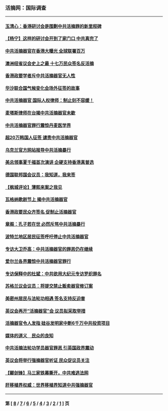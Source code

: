 ### 活摘网：国际调查
---
#### [玉清心：香港研讨会是围剿中共活摘罪的新里程碑](../../pages/nf5947/n4024154.md) 
#### [【杨宁】这样的研讨会开到了家门口 中共真完了](../../pages/nf5947/n4023573.md) 
#### [中共活摘器官在香港大曝光 全球联署百万](../../pages/nf5947/n4023494.md) 
#### [澳洲纽省议会史上之最 十七万民众签名反活摘](../../pages/nf5947/n4023419.md) 
#### [香港政要学者斥中共活摘器官无人性](../../pages/nf5947/n4021826.md) 
#### [华沙联合国气候变化会场外征签的故事](../../pages/nf5947/n4020917.md) 
#### [中共活摘器官 国际人权律师：制止刻不容缓！](../../pages/nf5947/n4019391.md) 
#### [麦塔斯律师在台揭中共活摘器官未歇](../../pages/nf5947/n4017409.md) 
#### [中共活摘器官罪行震惊丹麦医学界](../../pages/nf5947/n4013023.md) 
#### [超20万韩国人征签 谴责中共活摘器官](../../pages/nf5947/n4003457.md) 
#### [乌克兰官方网站报导中共活摘暴行](../../pages/nf5947/n3981522.md) 
#### [美总领事夏千福首次演讲 企硬支持香港真普选](../../pages/nf5947/n3971689.md) 
#### [德国联邦国会议员：我知道，我来签](../../pages/nf5947/n3971747.md) 
#### [【枫城评论】薄熙来案之我见](../../pages/nf5947/n3956384.md) 
#### [瓦格纳歌剧节上 揭中共活摘器官](../../pages/nf5947/n3954074.md) 
#### [香港政要民众齐签名 促制止活摘器官](../../pages/nf5947/n3951037.md) 
#### [章阁：孔子若在世 必然斥骂中共活摘暴行](../../pages/nf5947/n3943029.md) 
#### [波特兰地区居民征签呼吁停止中共活摘器官](../../pages/nf5947/n3936322.md) 
#### [专访大卫乔高：中共活摘器官的罪恶仍在继续](../../pages/nf5947/n3921434.md) 
#### [爱尔兰各界震惊中共活摘器官罪行](../../pages/nf5947/n3915238.md) 
#### [专访保释中的杜斌：中共欲用大纪元专访罗织罪名](../../pages/nf5947/n3913704.md) 
#### [苏格兰议会议员：将提交禁止贩卖器官修订案](../../pages/nf5947/n3906765.md) 
#### [美密州居民与法轮功相遇 签名支持反迫害](../../pages/nf5947/n3905905.md) 
#### [英议会再开“活摘器官”会   议员拟采取举措](../../pages/nf5947/n3902446.md) 
#### [活摘器官令人发指 硅谷发明家中断6千万中共投资项目](../../pages/nf5947/n3877302.md) 
#### [媒体的道义　民众的良知](../../pages/nf5947/n3864064.md) 
#### [中共活摘法轮功学员器官罪恶 引英国政界震动](../../pages/nf5947/n3859477.md) 
#### [英议会将举行强摘器官听证 民众促议员关注](../../pages/nf5947/n3848353.md) 
#### [【郦剑锋】马三家铁幕撕开，中共难逃法网](../../pages/nf5947/n3842216.md) 
#### [肝移植界权威：世界移植界知道中共强摘器官](../../pages/nf5947/n3835245.md) 

---
#### 第 [ [8](./8.md) / [7](./7.md) / [6](./6.md) / [5](./5.md) / [4](./4.md) / [3](./3.md) / [2](./2.md) / [1](./1.md) ] 页
